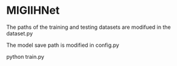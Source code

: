 # MIGIIHNet
The paths of the training and testing datasets are modifued in the dataset.py

The model save path is modified in config.py 

python train.py

